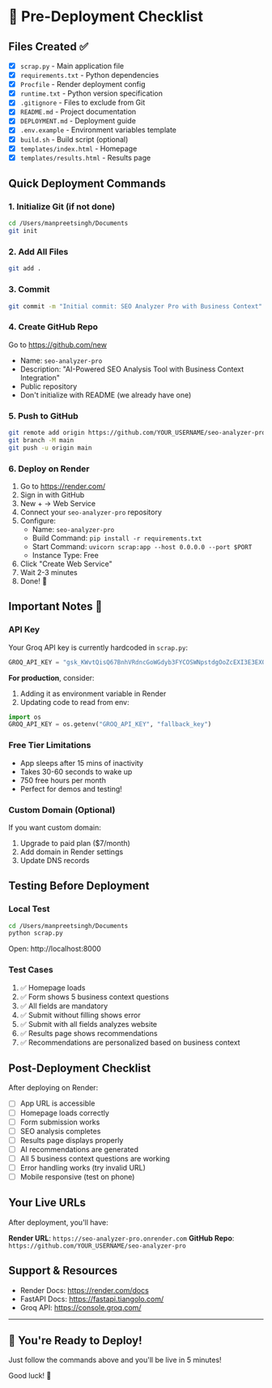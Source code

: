 # 🎯 Pre-Deployment Checklist

## Files Created ✅

- [x] `scrap.py` - Main application file
- [x] `requirements.txt` - Python dependencies
- [x] `Procfile` - Render deployment config
- [x] `runtime.txt` - Python version specification
- [x] `.gitignore` - Files to exclude from Git
- [x] `README.md` - Project documentation
- [x] `DEPLOYMENT.md` - Deployment guide
- [x] `.env.example` - Environment variables template
- [x] `build.sh` - Build script (optional)
- [x] `templates/index.html` - Homepage
- [x] `templates/results.html` - Results page

## Quick Deployment Commands

### 1. Initialize Git (if not done)
```bash
cd /Users/manpreetsingh/Documents
git init
```

### 2. Add All Files
```bash
git add .
```

### 3. Commit
```bash
git commit -m "Initial commit: SEO Analyzer Pro with Business Context"
```

### 4. Create GitHub Repo
Go to https://github.com/new
- Name: `seo-analyzer-pro`
- Description: "AI-Powered SEO Analysis Tool with Business Context Integration"
- Public repository
- Don't initialize with README (we already have one)

### 5. Push to GitHub
```bash
git remote add origin https://github.com/YOUR_USERNAME/seo-analyzer-pro.git
git branch -M main
git push -u origin main
```

### 6. Deploy on Render
1. Go to https://render.com/
2. Sign in with GitHub
3. New + → Web Service
4. Connect your `seo-analyzer-pro` repository
5. Configure:
   - Name: `seo-analyzer-pro`
   - Build Command: `pip install -r requirements.txt`
   - Start Command: `uvicorn scrap:app --host 0.0.0.0 --port $PORT`
   - Instance Type: Free
6. Click "Create Web Service"
7. Wait 2-3 minutes
8. Done! 🎉

## Important Notes 📝

### API Key
Your Groq API key is currently hardcoded in `scrap.py`:
```python
GROQ_API_KEY = "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"
```

**For production**, consider:
1. Adding it as environment variable in Render
2. Updating code to read from env:
```python
import os
GROQ_API_KEY = os.getenv("GROQ_API_KEY", "fallback_key")
```

### Free Tier Limitations
- App sleeps after 15 mins of inactivity
- Takes 30-60 seconds to wake up
- 750 free hours per month
- Perfect for demos and testing!

### Custom Domain (Optional)
If you want custom domain:
1. Upgrade to paid plan ($7/month)
2. Add domain in Render settings
3. Update DNS records

## Testing Before Deployment

### Local Test
```bash
cd /Users/manpreetsingh/Documents
python scrap.py
```
Open: http://localhost:8000

### Test Cases
1. ✅ Homepage loads
2. ✅ Form shows 5 business context questions
3. ✅ All fields are mandatory
4. ✅ Submit without filling shows error
5. ✅ Submit with all fields analyzes website
6. ✅ Results page shows recommendations
7. ✅ Recommendations are personalized based on business context

## Post-Deployment Checklist

After deploying on Render:

- [ ] App URL is accessible
- [ ] Homepage loads correctly
- [ ] Form submission works
- [ ] SEO analysis completes
- [ ] Results page displays properly
- [ ] AI recommendations are generated
- [ ] All 5 business context questions are working
- [ ] Error handling works (try invalid URL)
- [ ] Mobile responsive (test on phone)

## Your Live URLs

After deployment, you'll have:

**Render URL**: `https://seo-analyzer-pro.onrender.com`
**GitHub Repo**: `https://github.com/YOUR_USERNAME/seo-analyzer-pro`

## Support & Resources

- Render Docs: https://render.com/docs
- FastAPI Docs: https://fastapi.tiangolo.com/
- Groq API: https://console.groq.com/

---

## 🎉 You're Ready to Deploy!

Just follow the commands above and you'll be live in 5 minutes!

Good luck! 🚀
